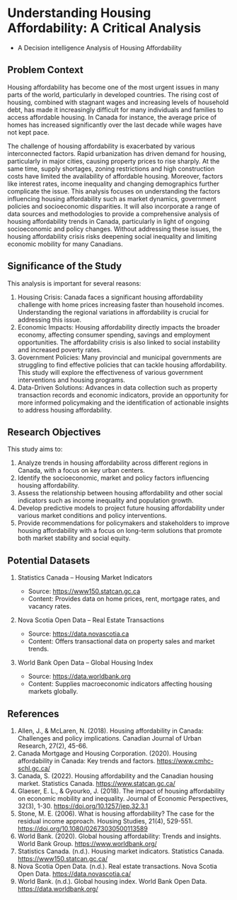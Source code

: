 # Understanding Housing Affordability: A Critical Analysis
* A Decision intelligence Analysis of Housing Affordability

## Problem Context
Housing affordability has become one of the most urgent issues in many parts of the world, particularly in developed countries. The rising cost of housing, combined with stagnant wages and increasing levels of household debt, has made it increasingly difficult for many individuals and families to access affordable housing. In Canada for instance, the average price of homes has increased significantly over the last decade while wages have not kept pace.

The challenge of housing affordability is exacerbated by various interconnected factors. Rapid urbanization has driven demand for housing, particularly in major cities, causing property prices to rise sharply. At the same time, supply shortages, zoning restrictions and high construction costs have limited the availability of affordable housing. Moreover, factors like interest rates, income inequality and changing demographics further complicate the issue. 
This analysis focuses on understanding the factors influencing housing affordability such as market dynamics, government policies and socioeconomic disparities. It will also incorporate a range of data sources and methodologies to provide a comprehensive analysis of housing affordability trends in Canada, particularly in light of ongoing socioeconomic and policy changes. Without addressing these issues, the housing affordability crisis risks deepening social inequality and limiting economic mobility for many Canadians.

## Significance of the Study
This analysis is important for several reasons:
1.	Housing Crisis: Canada faces a significant housing affordability challenge with home prices increasing faster than household incomes. Understanding the regional variations in affordability is crucial for addressing this issue.
2.	Economic Impacts: Housing affordability directly impacts the broader economy, affecting consumer spending, savings and employment opportunities. The affordability crisis is also linked to social instability and increased poverty rates.
3.	Government Policies: Many provincial and municipal governments are struggling to find effective policies that can tackle housing affordability. This study will explore the effectiveness of various government interventions and housing programs.
4.	Data-Driven Solutions: Advances in data collection such as property transaction records and economic indicators, provide an opportunity for more informed policymaking and the identification of actionable insights to address housing affordability.

## Research Objectives
This study aims to:
1.	Analyze trends in housing affordability across different regions in Canada, with a focus on key urban centers.
2.	Identify the socioeconomic, market and policy factors influencing housing affordability.
3.	Assess the relationship between housing affordability and other social indicators such as income inequality and population growth.
4.	Develop predictive models to project future housing affordability under various market conditions and policy interventions.
5.	Provide recommendations for policymakers and stakeholders to improve housing affordability with a focus on long-term solutions that promote both market stability and social equity.

## Potential Datasets

1.	Statistics Canada – Housing Market Indicators
    - Source: https://www150.statcan.gc.ca
    - Content: Provides data on home prices, rent, mortgage rates, and vacancy rates.
      
2.	Nova Scotia Open Data – Real Estate Transactions
    - Source: https://data.novascotia.ca
    - Content: Offers transactional data on property sales and market trends.
      
3.  World Bank Open Data – Global Housing Index
    - Source: https://data.worldbank.org
    - Content: Supplies macroeconomic indicators affecting housing markets globally.

## References
1.	Allen, J., & McLaren, N. (2018). Housing affordability in Canada: Challenges and policy implications. Canadian Journal of Urban Research, 27(2), 45-66.
2.	Canada Mortgage and Housing Corporation. (2020). Housing affordability in Canada: Key trends and factors. https://www.cmhc-schl.gc.ca/
3.	Canada, S. (2022). Housing affordability and the Canadian housing market. Statistics Canada. https://www.statcan.gc.ca/
4.	Glaeser, E. L., & Gyourko, J. (2018). The impact of housing affordability on economic mobility and inequality. Journal of Economic Perspectives, 32(3), 1-30. https://doi.org/10.1257/jep.32.3.1
5.	Stone, M. E. (2006). What is housing affordability? The case for the residual income approach. Housing Studies, 21(4), 529-551. https://doi.org/10.1080/02673030500113589
6.	World Bank. (2020). Global housing affordability: Trends and insights. World Bank Group. https://www.worldbank.org/
7.	Statistics Canada. (n.d.). Housing market indicators. Statistics Canada. https://www150.statcan.gc.ca/
8.	Nova Scotia Open Data. (n.d.). Real estate transactions. Nova Scotia Open Data. https://data.novascotia.ca/
9.	World Bank. (n.d.). Global housing index. World Bank Open Data. https://data.worldbank.org/
